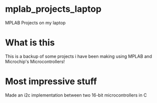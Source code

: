 # mplab_projects_laptop
MPLAB Projects on my laptop

# What is this
This is a backup of some projects i have been making using MPLAB and Microchip's Microcontrollers!  

# Most impressive stuff
Made an i2c implementation between two 16-bit microcontrollers in C
